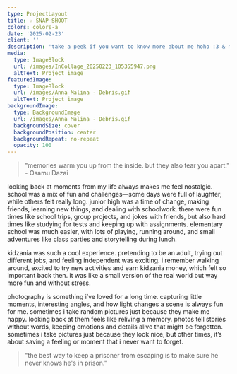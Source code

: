 ```yaml
---
type: ProjectLayout
title: ☆ SNAP—SHOOT
colors: colors-a
date: '2025-02-23'
client: ''
description: 'take a peek if you want to know more about me hoho :3 & my photography'
media:
  type: ImageBlock
  url: /images/InCollage_20250223_105355947.png
  altText: Project image
featuredImage:
  type: ImageBlock
  url: /images/Anna Malina - Debris.gif
  altText: Project image
backgroundImage:
  type: BackgroundImage
  url: /images/Anna Malina - Debris.gif
  backgroundSize: cover
  backgroundPosition: center
  backgroundRepeat: no-repeat
  opacity: 100
---
```

> "memories warm you up from the inside. but they also tear you apart." - Osamu Dazai

looking back at moments from my life always makes me feel nostalgic. school was a mix of fun and challenges—some days were full of laughter, while others felt really long. junior high was a time of change, making friends, learning new things, and dealing with schoolwork. there were fun times like school trips, group projects, and jokes with friends, but also hard times like studying for tests and keeping up with assignments. elementary school was much easier, with lots of playing, running around, and small adventures like class parties and storytelling during lunch.

kidzania was such a cool experience. pretending to be an adult, trying out different jobs, and feeling independent was exciting. i remember walking around, excited to try new activities and earn kidzania money, which felt so important back then. it was like a small version of the real world but way more fun and without stress.

photography is something i’ve loved for a long time. capturing little moments, interesting angles, and how light changes a scene is always fun for me. sometimes i take random pictures just because they make me happy. looking back at them feels like reliving a memory. photos tell stories without words, keeping emotions and details alive that might be forgotten. sometimes i take pictures just because they look nice, but other times, it’s about saving a feeling or moment that i never want to forget.

> "the best way to keep a prisoner from escaping is to make sure he never knows he's in prison."

